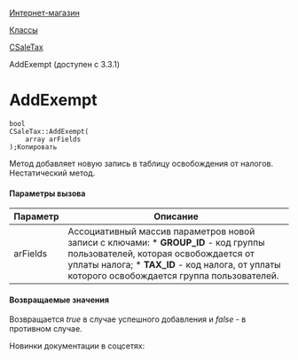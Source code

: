 [Интернет-магазин](/api_help/sale/index.php)

[Классы](/api_help/sale/classes/index.php)

[CSaleTax](/api_help/sale/classes/csaletax/index.php)

AddExempt (доступен с 3.3.1)

AddExempt
=========

```
bool
CSaleTax::AddExempt(
	array arFields
);Копировать
```

Метод добавляет новую запись в таблицу освобождения от налогов. Нестатический метод.

#### Параметры вызова

| Параметр | Описание |
| --- | --- |
| arFields | Ассоциативный массив параметров новой записи с ключами:  * **GROUP\_ID** - код группы пользователей, которая освобождается от уплаты налога; * **TAX\_ID** - код налога, от уплаты которого освобождается группа пользователей. |

#### Возвращаемые значения

Возвращается *true* в случае успешного добавления и *false* - в противном случае.

Новинки документации в соцсетях: